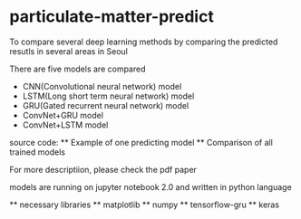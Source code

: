 # particulate-matter-predict

To compare several deep learning methods by comparing the predicted resutls in several areas in Seoul

There are five models are compared

* CNN(Convolutional neural network) model
* LSTM(Long short term neural network) model
* GRU(Gated recurrent neural network) model
* ConvNet+GRU model
* ConvNet+LSTM model

source code:
** Example of one predicting model 
** Comparison of all trained models

For more descriptiion, please check the pdf paper

models are running on jupyter notebook 2.0 and written in python language

** necessary libraries 
** matplotlib
** numpy
** tensorflow-gru
** keras

